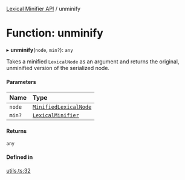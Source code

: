 [Lexical Minifier API](../README.md) / unminify

# Function: unminify

▸ **unminify**(`node`, `min?`): `any`

Takes a minified `LexicalNode` as an argument and returns the original, unminified version of the serialized node.

#### Parameters

| Name | Type |
| :------ | :------ |
| `node` | [`MinifiedLexicalNode`](../interfaces/MinifiedLexicalNode.md) |
| `min?` | [`LexicalMinifier`](../classes/LexicalMinifier.md) |

#### Returns

`any`

#### Defined in

[utils.ts:32](https://github.com/fedemartinm/lexical-minifier/blob/9a17751/src/utils.ts#L32)
